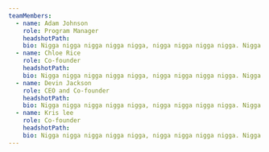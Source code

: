 ```yaml
---
teamMembers:
  - name: Adam Johnson
    role: Program Manager
    headshotPath:
    bio: Nigga nigga nigga nigga nigga, nigga nigga nigga nigga. Nigga nigga nigga nigga nigga, nigga.
  - name: Chloe Rice
    role: Co-founder
    headshotPath:
    bio: Nigga nigga nigga nigga nigga, nigga nigga nigga nigga. Nigga nigga nigga nigga nigga, nigga.
  - name: Devin Jackson
    role: CEO and Co-founder
    headshotPath:
    bio: Nigga nigga nigga nigga nigga, nigga nigga nigga nigga. Nigga nigga nigga nigga nigga, nigga.
  - name: Kris lee
    role: Co-founder
    headshotPath:
    bio: Nigga nigga nigga nigga nigga, nigga nigga nigga nigga. Nigga nigga nigga nigga nigga, nigga.
---
```

